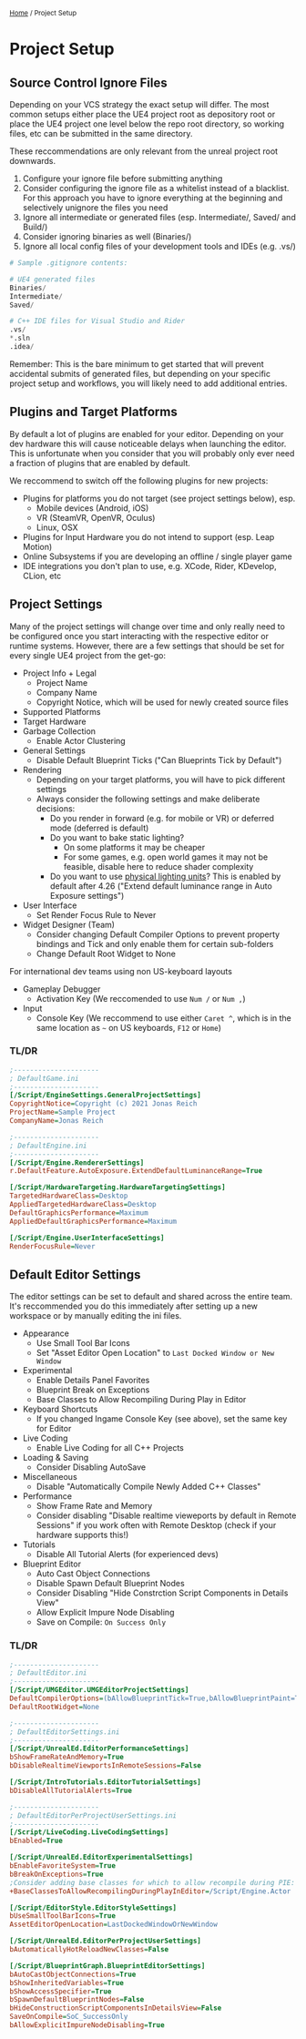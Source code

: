 <sub>[Home](../README.md) / Project Setup </sub>

# Project Setup

## Source Control Ignore Files

Depending on your VCS strategy the exact setup will differ.
The most common setups either place the UE4 project root as depository root or place the UE4 project one level below the repo root directory, so working files, etc can be submitted in the same directory.

These reccommendations are only relevant from the unreal project root downwards.

1. Configure your ignore file before submitting anything
1. Consider configuring the ignore file as a whitelist instead of a blacklist. For this approach you have to ignore everything at the beginning and selectively unignore the files you need
1. Ignore all intermediate or generated files (esp. Intermediate/, Saved/ and Build/)
1. Consider ignoring binaries as well (Binaries/)
1. Ignore all local config files of your development tools and IDEs (e.g. .vs/)

```python (not really, but the highlighting matches)
# Sample .gitignore contents:

# UE4 generated files
Binaries/
Intermediate/
Saved/

# C++ IDE files for Visual Studio and Rider
.vs/
*.sln
.idea/
```

Remember: This is the bare minimum to get started that will prevent accidental submits of generated files, but depending on your specific project setup and workflows, you will likely need to add additional entries.

## Plugins and Target Platforms

By default a lot of plugins are enabled for your editor. Depending on your dev hardware this will cause noticeable delays when launching the editor. This is unfortunate when you consider that you will probably only ever need a fraction of plugins that are enabled by default.

We reccommend to switch off the following plugins for new projects:

* Plugins for platforms you do not target (see project settings below), esp.
    * Mobile devices (Android, iOS)
    * VR (SteamVR, OpenVR, Oculus)
    * Linux, OSX
* Plugins for Input Hardware you do not intend to support (esp. Leap Motion)
* Online Subsystems if you are developing an offline / single player game
* IDE integrations you don't plan to use, e.g. XCode, Rider, KDevelop, CLion, etc

## Project Settings

Many of the project settings will change over time and only really need to be configured once you start interacting with the respective editor or runtime systems. However, there are a few settings that should be set for every single UE4 project from the get-go:

* Project Info + Legal
    * Project Name
    * Company Name
    * Copyright Notice, which will be used for newly created source files
* Supported Platforms
* Target Hardware
* Garbage Collection
    * Enable Actor Clustering
* General Settings
    * Disable Default Blueprint Ticks ("Can Blueprints Tick by Default")
* Rendering
    * Depending on your target platforms, you will have to pick different settings
    * Always consider the following settings and make deliberate decisions:
        * Do you render in forward (e.g. for mobile or VR) or deferred mode (deferred is default)
        * Do you want to bake static lighting?
            * On some platforms it may be cheaper
            * For some games, e.g. open world games it may not be feasible, disable here to reduce shader complexity
        * Do you want to use [physical lighting units](https://docs.unrealengine.com/en-US/BuildingWorlds/LightingAndShadows/PhysicalLightUnits/index.html)? This is enabled by default after 4.26 ("Extend default luminance range in Auto Exposure settings")
* User Interface
    * Set Render Focus Rule to Never
* Widget Designer (Team)
    * Consider changing Default Compiler Options to prevent property bindings and Tick and only enable them for certain sub-folders
    * Change Default Root Widget to None

For international dev teams using non US-keyboard layouts
* Gameplay Debugger
    * Activation Key (We reccomended to use ``Num /`` or ``Num ,``)
* Input
    * Console Key (We reccommend to use either ``Caret ^``, which is in the same location as ``~`` on US keyboards, ``F12`` or ``Home``)

### TL/DR

```ini
;---------------------
; DefaultGame.ini
;---------------------
[/Script/EngineSettings.GeneralProjectSettings]
CopyrightNotice=Copyright (c) 2021 Jonas Reich
ProjectName=Sample Project
CompanyName=Jonas Reich

;---------------------
; DefaultEngine.ini
;---------------------
[/Script/Engine.RendererSettings]
r.DefaultFeature.AutoExposure.ExtendDefaultLuminanceRange=True

[/Script/HardwareTargeting.HardwareTargetingSettings]
TargetedHardwareClass=Desktop
AppliedTargetedHardwareClass=Desktop
DefaultGraphicsPerformance=Maximum
AppliedDefaultGraphicsPerformance=Maximum

[/Script/Engine.UserInterfaceSettings]
RenderFocusRule=Never
```

## Default Editor Settings

The editor settings can be set to default and shared across the entire team. It's reccommended you do this immediately after setting up a new workspace or by manually editing the ini files.

* Appearance
    * Use Small Tool Bar Icons
    * Set "Asset Editor Open Location" to ``Last Docked Window or New Window``
* Experimental
    * Enable Details Panel Favorites
    * Blueprint Break on Exceptions
    * Base Classes to Allow Recompiling During Play in Editor
* Keyboard Shortcuts
    * If you changed Ingame Console Key (see above), set the same key for Editor
* Live Coding
    * Enable Live Coding for all C++ Projects
* Loading & Saving
    * Consider Disabling AutoSave
* Miscellaneous
    * Disable "Automatically Compile Newly Added C++ Classes"
* Performance
    * Show Frame Rate and Memory
    * Consider disabling "Disable realtime vieweports by default in Remote Sessions" if you work often with Remote Desktop (check if your hardware supports this!)
* Tutorials
    * Disable All Tutorial Alerts (for experienced devs)
* Blueprint Editor
    * Auto Cast Object Connections
    * Disable Spawn Default Blueprint Nodes
    * Consider Disabling "Hide Constrction Script Components in Details View"
    * Allow Explicit Impure Node Disabling
    * Save on Compile: ``On Success Only``

### TL/DR

```ini
;---------------------
; DefaultEditor.ini
;---------------------
[/Script/UMGEditor.UMGEditorProjectSettings]
DefaultCompilerOptions=(bAllowBlueprintTick=True,bAllowBlueprintPaint=True,PropertyBindingRule=PreventAndWarn,Rules=(None))
DefaultRootWidget=None

;---------------------
; DefaultEditorSettings.ini
;---------------------
[/Script/UnrealEd.EditorPerformanceSettings]
bShowFrameRateAndMemory=True
bDisableRealtimeViewportsInRemoteSessions=False

[/Script/IntroTutorials.EditorTutorialSettings]
bDisableAllTutorialAlerts=True

;---------------------
; DefaultEditorPerProjectUserSettings.ini
;---------------------
[/Script/LiveCoding.LiveCodingSettings]
bEnabled=True

[/Script/UnrealEd.EditorExperimentalSettings]
bEnableFavoriteSystem=True
bBreakOnExceptions=True
;Consider adding base classes for which to allow recompile during PIE:
+BaseClassesToAllowRecompilingDuringPlayInEditor=/Script/Engine.Actor

[/Script/EditorStyle.EditorStyleSettings]
bUseSmallToolBarIcons=True
AssetEditorOpenLocation=LastDockedWindowOrNewWindow

[/Script/UnrealEd.EditorPerProjectUserSettings]
bAutomaticallyHotReloadNewClasses=False

[/Script/BlueprintGraph.BlueprintEditorSettings]
bAutoCastObjectConnections=True
bShowInheritedVariables=True
bShowAccessSpecifier=True
bSpawnDefaultBlueprintNodes=False
bHideConstructionScriptComponentsInDetailsView=False
SaveOnCompile=SoC_SuccessOnly
bAllowExplicitImpureNodeDisabling=True
```

